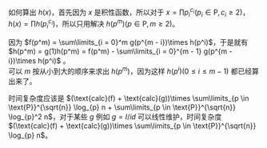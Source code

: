 如何算出 $h(x)$，首先因为 $x$ 是积性函数，所以对于 $x = \prod p_i^{c_i}(p_i\in \text{P}, c_i\ge 2)$，$h(x) = \prod h(p_i^{c_i})$，所以只用解决 $h(p^m)(p\in \text{P}, m\ge 2)$。

因为 $f(p^m) = \sum\limits_{i = 0}^m g(p^{m  - i})\times h(p^i)$，于是就有 $h(p^m) = g(1)h(p^m) = f(p^m) - \sum\limits_{i = 0}^{m - 1} g(p^{m - i})\times h(p^i)$ 。  
可以 $m$ 按从小到大的顺序来求出 $h(p^m)$，因为这样 $h(p^i)(0\le i\le m - 1)$ 都已经算出来了。  

时间复杂度应该是 $(\text{calc}(f) + \text{calc}(g))\times \sum\limits_{p \in \text{P}}^{\sqrt{n}} \log_{p} n +  \sum\limits_{p \in \text{P}}^{\sqrt{n}} \log_{p}^2 n$，对于某些 $g$ 例如 $g = I / id$ 可以线性维护，时间复杂度 $(\text{calc}(f) + \text{calc}(g))\times \sum\limits_{p \in \text{P}}^{\sqrt{n}} \log_{p} n$。

